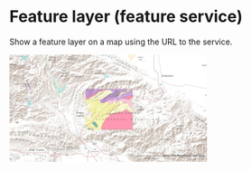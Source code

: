 # Feature layer (feature service)

Show a feature layer on a map using the URL to the service.

<img src="FeatureLayerUrl.jpg" width="350"/>
